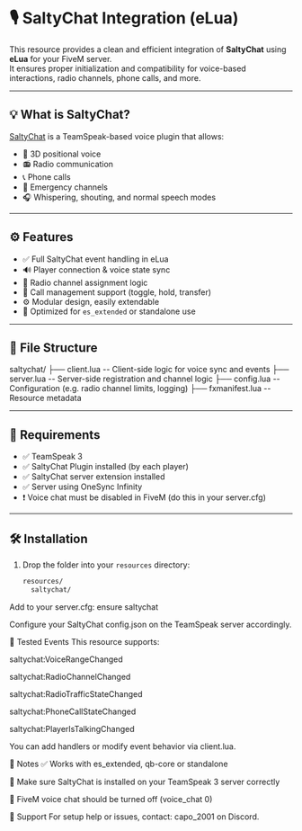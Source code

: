 # 🎙️ SaltyChat Integration (eLua)

This resource provides a clean and efficient integration of **SaltyChat** using **eLua** for your FiveM server.  
It ensures proper initialization and compatibility for voice-based interactions, radio channels, phone calls, and more.

---

## 💡 What is SaltyChat?

[SaltyChat](https://saltmine.de/docs/saltychat) is a TeamSpeak-based voice plugin that allows:

- 🎤 3D positional voice
- 📻 Radio communication
- 📞 Phone calls
- 🛟 Emergency channels
- 🎧 Whispering, shouting, and normal speech modes

---

## ⚙️ Features

- ✅ Full SaltyChat event handling in eLua
- 🔊 Player connection & voice state sync
- 📶 Radio channel assignment logic
- 📱 Call management support (toggle, hold, transfer)
- ⚙️ Modular design, easily extendable
- 💬 Optimized for `es_extended` or standalone use

---

## 📁 File Structure

saltychat/
├── client.lua -- Client-side logic for voice sync and events
├── server.lua -- Server-side registration and channel logic
├── config.lua -- Configuration (e.g. radio channel limits, logging)
├── fxmanifest.lua -- Resource metadata

---

## 🧰 Requirements

- ✅ TeamSpeak 3
- ✅ SaltyChat Plugin installed (by each player)
- ✅ SaltyChat server extension installed
- ✅ Server using OneSync Infinity
- ❗ Voice chat must be disabled in FiveM (do this in your server.cfg)

---

## 🛠️ Installation

1. Drop the folder into your `resources` directory:
   ```bash
   resources/
     saltychat/

Add to your server.cfg:
ensure saltychat

Configure your SaltyChat config.json on the TeamSpeak server accordingly.

🧪 Tested Events
This resource supports:

saltychat:VoiceRangeChanged

saltychat:RadioChannelChanged

saltychat:RadioTrafficStateChanged

saltychat:PhoneCallStateChanged

saltychat:PlayerIsTalkingChanged

You can add handlers or modify event behavior via client.lua.

📌 Notes
✅ Works with es_extended, qb-core or standalone

📡 Make sure SaltyChat is installed on your TeamSpeak 3 server correctly

🛑 FiveM voice chat should be turned off (voice_chat 0)

💬 Support
For setup help or issues, contact: capo_2001 on Discord.